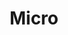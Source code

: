 ---
codehost: https://github.com/https://github.com/micro
logohandle: micromu
sort: micro
title: Micro
twitter: https://x.com/microhq
website: https://micro.mu/
---